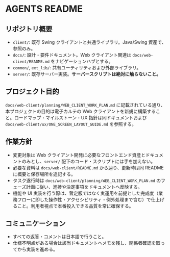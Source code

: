 # AGENTS README

## リポジトリ概要
- `client/`: 既存 Swing クライアントと共通ライブラリ。Java/Swing 資産で、参照のみ。
- `docs/`: 設計・要件ドキュメント。Web クライアント関連は `docs/web-client/README.md` をナビゲーションハブとする。
- `common/`, `ext_lib/`: 共有ユーティリティおよび外部ライブラリ。
- `server/`: 既存サーバー実装。**サーバースクリプトは絶対に触らないこと。**

## プロジェクト目的
`docs/web-client/planning/WEB_CLIENT_WORK_PLAN.md` に記載されている通り、本プロジェクトの目的は電子カルテの Web クライアントを新規に構築すること。ロードマップ・マイルストーン・UX 指針は同ドキュメントおよび `docs/web-client/ux/ONE_SCREEN_LAYOUT_GUIDE.md` を参照する。

## 作業方針
- 変更対象は Web クライアント開発に必要なフロントエンド資産とドキュメントのみとし、`server/` 配下のコード・スクリプトには手を加えない。
- 必要な資料は `docs/web-client/README.md` から辿り、更新時は同 README に概要と保存場所を追記する。
- タスク遂行時は `docs/web-client/planning/WEB_CLIENT_WORK_PLAN.md` のフェーズ計画に従い、進捗や決定事項をドキュメントへ反映する。
- 機能や UI 実装を行う際は、暫定版ではなく実運用を前提とした完成度（業務フローに即した操作性・アクセシビリティ・例外処理まで含む）で仕上げること。利用者視点で本番投入できる品質を常に確保する。

## コミュニケーション
- すべての返答・コメントは日本語で行うこと。
- 仕様不明点がある場合は該当ドキュメントへメモを残し、関係者確認を取ってから実装を進める。
